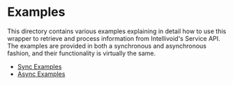 # Examples

This directory contains various examples explaining in detail how to use
this wrapper to retrieve and process information from Intellivoid's Service
API. The examples are provided in both a synchronous and asynchronous fashion,
and their functionality is virtually the same.

- [Sync Examples](/sync)
- [Async Examples](/aio)